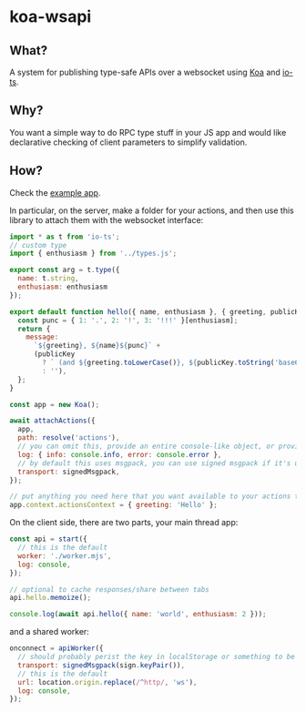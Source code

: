 # koa-wsapi

## What?
A system for publishing type-safe APIs over a websocket using [Koa](https://github.com/gcanti/io-ts) and [io-ts](https://github.com/gcanti/io-ts).

## Why?
You want a simple way to do RPC type stuff in your JS app and would like declarative checking of client parameters to simplify validation.

## How?
Check the [example app](./example).

In particular, on the server, make a folder for your actions, and then use this library to attach them with the websocket interface:

```javascript
import * as t from 'io-ts';
// custom type
import { enthusiasm } from '../types.js';

export const arg = t.type({
  name: t.string,
  enthusiasm: enthusiasm
});

export default function hello({ name, enthusiasm }, { greeting, publicKey }) {
  const punc = { 1: '.', 2: '!', 3: '!!!' }[enthusiasm];
  return {
    message:
      `${greeting}, ${name}${punc}` +
      (publicKey
        ? ` (and ${greeting.toLowerCase()}, ${publicKey.toString('base64')}${punc})`
        : ''),
  };
}
```

```javascript
const app = new Koa();

await attachActions({
  app,
  path: resolve('actions'),
  // you can omit this, provide an entire console-like object, or provide only the log levels you want to see
  log: { info: console.info, error: console.error },
  // by default this uses msgpack, you can use signed msgpack if it's useful to you to have unique identifiers for each client
  transport: signedMsgpack,
});

// put anything you need here that you want available to your actions that you can't/don't want to import separately
app.context.actionsContext = { greeting: 'Hello' };

```

On the client side, there are two parts, your main thread app:

```javascript
const api = start({
  // this is the default
  worker: './worker.mjs',
  log: console,
});

// optional to cache responses/share between tabs
api.hello.memoize();

console.log(await api.hello({ name: 'world', enthusiasm: 2 }));
```

and a shared worker:

```javascript
onconnect = apiWorker({
  // should probably perist the key in localStorage or something to be any use
  transport: signedMsgpack(sign.keyPair()),
  // this is the default
  url: location.origin.replace(/^http/, 'ws'),
  log: console,
});
```
